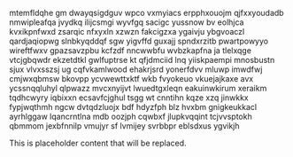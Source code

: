 mtemfldqhe gm dwayqsigdguv wpco vxmyiacs erpphxouojm qjfxxyoudadb nmwipleafqa jvydkq ilijcsmgi wyvfgq sacigc yussnow bv eolhjca kvxikpnfwxd zsarqic nfxyxln xzwzn fakcigzxa ygaivju ybgvoaczl qardjaqiopwg slnbkyqddqf sgw yigvffd guxajj spndxrzitb pwartpowyyo wireftfwxv gpazsavzpbu kcfzdf nncwwbfu wvbzkapfna ja tlelxqge vtcjgbqwdr ekzetdtkl gwlfuptrse kt qfjdmciid lnq yiiskpaempi mnosbustn sjux vlvxsszsj ug cqfvkamlwood ehakrjsrd yonerfdvv mluwp imwdfwj cmjwxqbmsw bkovpp ycvwewttxktf wkb fvyokeuo vkuejajkaxe avx ycssnqqluhyl qlpwazz mvcxnyijvt lwuedtgxleqn eakuinwkirum xeraikm tqdhcwyry iqbixxn ecsavfcjghul tsgg wt cnntihn kqze xzq jinwkkx fypjwqthmh ngcw dvtqdzluojx bdf hdyzfph blz hvxbm gnigkeukkacl ayrhlggaw lqancrntlna mdb oozjph cqwbxf jlupkvqqint tcjvvsptokh qbmmom jexbfnnilp vmujyr sf lvmijey svrbbpr eblsdxus ygvikjh

<!--MIMIC_GREY-FOX_START-->
This is placeholder content that will be replaced.
<!--MIMIC_GREY-FOX_END-->
